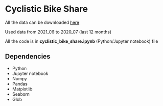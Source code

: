 # Cyclistic Bike Share
All the data can be downloaded [here](https://divvy-tripdata.s3.amazonaws.com/index.html)

Used data from 2021_06 to 2020_07 (last 12 months)

All the code is in **cyclistic_bike_share.ipynb** (Python/Jupyter notebook) file

## Dependencies
* Python
* Jupyter notebook
* Numpy
* Pandas
* Matplotlib
* Seaborn
* Glob
